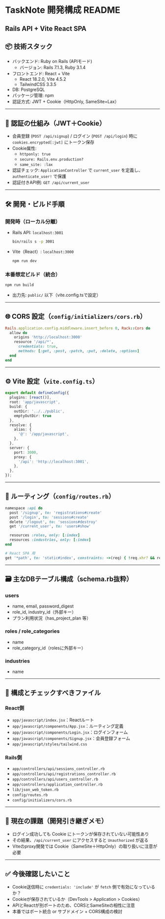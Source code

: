 
# TaskNote 開発構成 README
## Rails API + Vite React SPA

## 📦 技術スタック

- バックエンド: Ruby on Rails (APIモード)
  - バージョン: Rails 7.1.3, Ruby 3.1.4
- フロントエンド: React + Vite
  - React 18.2.0, Vite 4.5.2
  - TailwindCSS 3.3.5
- DB: PostgreSQL
- パッケージ管理: npm
- 認証方式: JWT + Cookie（HttpOnly, SameSite=Lax）

---

## 🔐 認証の仕組み（JWT＋Cookie）

- 会員登録 (`POST /api/signup`) / ログイン (`POST /api/login`) 時に `cookies.encrypted[:jwt]` にトークン保存
- Cookie属性:
  - `httponly: true`
  - `secure: Rails.env.production?`
  - `same_site: :lax`
- 認証チェック: `ApplicationController` で `current_user` を定義し、`authenticate_user!` で保護
- 認証付きAPI例: `GET /api/current_user`

---

## 🛠️ 開発・ビルド手順

### 開発時（ローカル分離）
- Rails API: `localhost:3001`
  ```bash
  bin/rails s -p 3001
  ```
- Vite（React）: `localhost:3000`
  ```bash
  npm run dev
  ```

### 本番想定ビルド（統合）
```bash
npm run build
```
- 出力先: `public/` 以下（vite.config.tsで設定）

---

## 🌐 CORS 設定（`config/initializers/cors.rb`）

```ruby
Rails.application.config.middleware.insert_before 0, Rack::Cors do
  allow do
    origins 'http://localhost:3000'
    resource '/api/*',
      credentials: true,
      methods: [:get, :post, :patch, :put, :delete, :options]
  end
end
```

---

## ⚙️ Vite 設定（`vite.config.ts`）

```ts
export default defineConfig({
  plugins: [react()],
  root: 'app/javascript',
  build: {
    outDir: '../../public',
    emptyOutDir: true
  },
  resolve: {
    alias: {
      '@': '/app/javascript',
    },
  },
  server: {
    port: 3000,
    proxy: {
      '/api': 'http://localhost:3001',
    },
  },
});
```

---

## 🔁 ルーティング（`config/routes.rb`）

```rb
namespace :api do
  post '/signup', to: 'registrations#create'
  post '/login', to: 'sessions#create'
  delete '/logout', to: 'sessions#destroy'
  get '/current_user', to: 'users#show'

  resources :roles, only: [:index]
  resources :industries, only: [:index]
end

# React SPA 用
get '*path', to: 'static#index', constraints: ->(req) { !req.xhr? && req.format.html? }
```

---

## 🗃️ 主なDBテーブル構成（schema.rb抜粋）

### users
- name, email, password_digest
- role_id, industry_id（外部キー）
- プラン利用状況（has_project_plan 等）

### roles / role_categories
- name
- role_category_id（rolesに外部キー）

### industries
- name

---

## 📁 構成とチェックすべきファイル

### React側
- `app/javascript/index.jsx`：Reactルート
- `app/javascript/components/App.jsx`：ルーティング定義
- `app/javascript/components/Login.jsx`：ログインフォーム
- `app/javascript/components/Signup.jsx`：会員登録フォーム
- `app/javascript/styles/tailwind.css`

### Rails側
- `app/controllers/api/sessions_controller.rb`
- `app/controllers/api/registrations_controller.rb`
- `app/controllers/api/users_controller.rb`
- `app/controllers/application_controller.rb`
- `lib/json_web_token.rb`
- `config/routes.rb`
- `config/initializers/cors.rb`

---

## 🐞 現在の課題（開発引き継ぎメモ）

- ログイン成功しても Cookie にトークンが保存されていない可能性あり
- その結果、`/api/current_user` にアクセスすると `Unauthorized` が返る
- Viteのproxy開発では Cookie（SameSite＋HttpOnly）の取り扱いに注意が必要

---

## ✅ 今後確認したいこと

- Cookie送信時に `credentials: 'include'` が `fetch` 側で有効になっているか？
- Cookieが保存されているか（DevTools > Application > Cookies）
- APIとReactが別ポートのため、CORSとSameSiteの相性に注意
- 本番ではポート統合 or サブドメイン + CORS構成の検討
